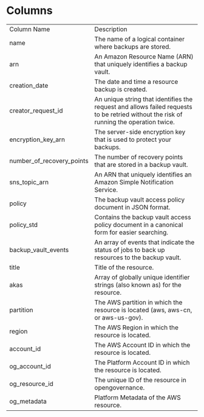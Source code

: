 # Columns  

<table>
	<tr><td>Column Name</td><td>Description</td></tr>
	<tr><td>name</td><td>The name of a logical container where backups are stored.</td></tr>
	<tr><td>arn</td><td>An Amazon Resource Name (ARN) that uniquely identifies a backup vault.</td></tr>
	<tr><td>creation_date</td><td>The date and time a resource backup is created.</td></tr>
	<tr><td>creator_request_id</td><td>An unique string that identifies the request and allows failed requests to be retried without the risk of running the operation twice.</td></tr>
	<tr><td>encryption_key_arn</td><td>The server-side encryption key that is used to protect your backups.</td></tr>
	<tr><td>number_of_recovery_points</td><td>The number of recovery points that are stored in a backup vault.</td></tr>
	<tr><td>sns_topic_arn</td><td>An ARN that uniquely identifies an Amazon Simple Notification Service.</td></tr>
	<tr><td>policy</td><td>The backup vault access policy document in JSON format.</td></tr>
	<tr><td>policy_std</td><td>Contains the backup vault access policy document in a canonical form for easier searching.</td></tr>
	<tr><td>backup_vault_events</td><td>An array of events that indicate the status of jobs to back up resources to the backup vault.</td></tr>
	<tr><td>title</td><td>Title of the resource.</td></tr>
	<tr><td>akas</td><td>Array of globally unique identifier strings (also known as) for the resource.</td></tr>
	<tr><td>partition</td><td>The AWS partition in which the resource is located (aws, aws-cn, or aws-us-gov).</td></tr>
	<tr><td>region</td><td>The AWS Region in which the resource is located.</td></tr>
	<tr><td>account_id</td><td>The AWS Account ID in which the resource is located.</td></tr>
	<tr><td>og_account_id</td><td>The Platform Account ID in which the resource is located.</td></tr>
	<tr><td>og_resource_id</td><td>The unique ID of the resource in opengovernance.</td></tr>
	<tr><td>og_metadata</td><td>Platform Metadata of the AWS resource.</td></tr>
</table>